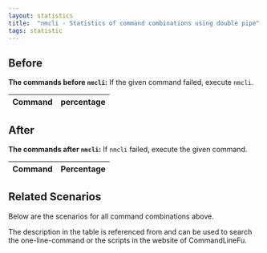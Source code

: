 ```yaml
---
layout: statistics
title:  "nmcli - Statistics of command combinations using double pipe"
tags: statistic
---
```


## Before

__The commands before `nmcli`:__ If the given command failed, execute `nmcli`.

| Command | percentage |
|--------|--------|



## After

__The commands after `nmcli`:__ If `nmcli` failed, execute the given command.

| Command | Percentage | 
|-------|--------|



## Related Scenarios

Below are the scenarios for all command combinations above.

The description in the table is referenced from and can be used to search the one-line-command or the scripts in the website of CommandLineFu.





